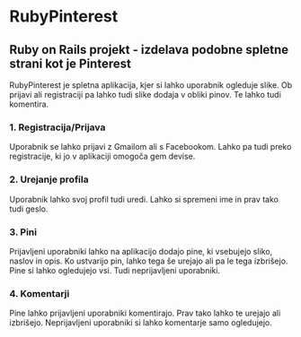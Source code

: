 # RubyPinterest
  ## Ruby on Rails projekt - izdelava podobne spletne strani kot je Pinterest

  RubyPinterest je spletna aplikacija, kjer si lahko uporabnik ogleduje slike. Ob prijavi ali registraciji pa lahko tudi slike dodaja v obliki pinov. Te lahko tudi komentira.

  ### 1. Registracija/Prijava
  
   Uporabnik se lahko prijavi z Gmailom ali s Facebookom. Lahko pa tudi preko registracije, ki jo v aplikaciji omogoča gem devise.
   
  ### 2. Urejanje profila
  
   Uporabnik lahko svoj profil tudi uredi. Lahko si spremeni ime in prav tako tudi geslo.
   
  ### 3. Pini
  
   Prijavljeni uporabniki lahko na aplikacijo dodajo pine, ki vsebujejo sliko, naslov in opis. Ko ustvarijo pin, lahko tega še urejajo ali pa le tega izbrišejo. Pine si lahko ogledujejo vsi. Tudi neprijavljeni uporabniki.
   
  ### 4. Komentarji
  
   Pine lahko prijavljeni uporabniki komentirajo. Prav tako lahko te urejajo ali izbrišejo. Neprijavljeni uporabniki si lahko komentarje samo ogledujejo. 
